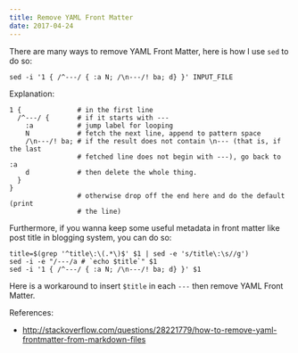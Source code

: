 ```yaml
---
title: Remove YAML Front Matter
date: 2017-04-24
---
```


There are many ways to remove YAML Front Matter, here is how I use ``sed`` to do so:

```
sed -i '1 { /^---/ { :a N; /\n---/! ba; d} }' INPUT_FILE
```

Explanation:

```
1 {              # in the first line
  /^---/ {       # if it starts with ---
    :a           # jump label for looping
    N            # fetch the next line, append to pattern space
    /\n---/! ba; # if the result does not contain \n--- (that is, if the last
                 # fetched line does not begin with ---), go back to :a
    d            # then delete the whole thing.
  }
}
                 # otherwise drop off the end here and do the default (print
                 # the line)
```

Furthermore, if you wanna keep some useful metadata in front matter like post title in blogging system, you can do so:

```
title=$(grep '^title\:\(.*\)$' $1 | sed -e 's/title\:\s//g')
sed -i -e "/---/a # `echo $title`" $1
sed -i '1 { /^---/ { :a N; /\n---/! ba; d} }' $1
```

Here is a workaround to insert ``$title`` in each ``---`` then remove YAML Front Matter.

References:

* http://stackoverflow.com/questions/28221779/how-to-remove-yaml-frontmatter-from-markdown-files
